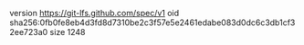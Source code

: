 version https://git-lfs.github.com/spec/v1
oid sha256:0fb0fe8eb4d3fd8d7310be2c3f57e5e2461edabe083d0dc6c3db1cf32ee723a0
size 1248
